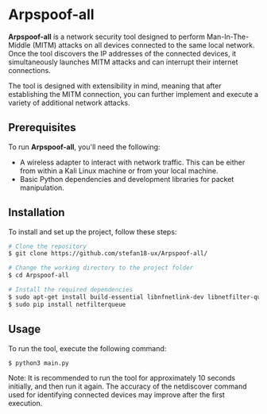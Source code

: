 # Arpspoof-all

**Arpspoof-all** is a network security tool designed to perform Man-In-The-Middle (MITM) attacks on all devices connected to the same local network. Once the tool discovers the IP addresses of the connected devices, it simultaneously launches MITM attacks and can interrupt their internet connections. 

The tool is designed with extensibility in mind, meaning that after establishing the MITM connection, you can further implement and execute a variety of additional network attacks.

## Prerequisites

To run **Arpspoof-all**, you'll need the following:

- A wireless adapter to interact with network traffic. This can be either from within a Kali Linux machine or from your local machine.
- Basic Python dependencies and development libraries for packet manipulation.

## Installation

To install and set up the project, follow these steps:

```bash
# Clone the repository
$ git clone https://github.com/stefan18-ux/Arpspoof-all/

# Change the working directory to the project folder
$ cd Arpspoof-all

# Install the required dependencies
$ sudo apt-get install build-essential libnfnetlink-dev libnetfilter-queue-dev
$ sudo pip install netfilterqueue
```

## Usage

To run the tool, execute the following command:

```bash
$ python3 main.py
```

Note: It is recommended to run the tool for approximately 10 seconds initially, and then run it again. The accuracy of the netdiscover command used for identifying connected devices may improve after the first execution.

